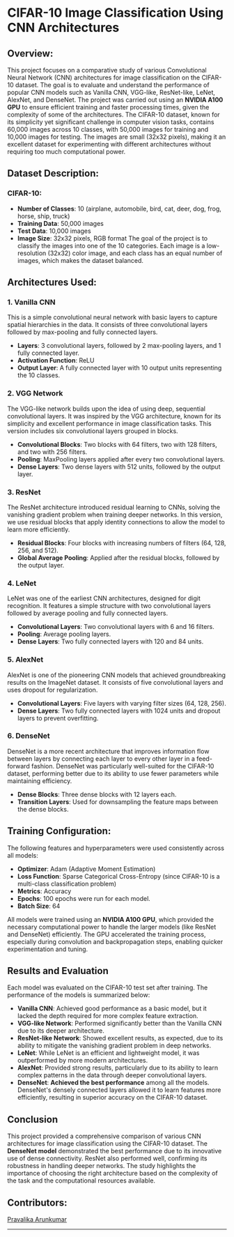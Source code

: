 # CIFAR-10 Image Classification Using CNN Architectures

## Overview:
This project focuses on a comparative study of various Convolutional Neural Network (CNN) architectures for image classification on the CIFAR-10 dataset. The goal is to evaluate and understand the performance of popular CNN models such as Vanilla CNN, VGG-like, ResNet-like, LeNet, AlexNet, and DenseNet. The project was carried out using an **NVIDIA A100 GPU** to ensure efficient training and faster processing times, given the complexity of some of the architectures. The CIFAR-10 dataset, known for its simplicity yet significant challenge in computer vision tasks, contains 60,000 images across 10 classes, with 50,000 images for training and 10,000 images for testing. The images are small (32x32 pixels), making it an excellent dataset for experimenting with different architectures without requiring too much computational power.

## Dataset Description:
### CIFAR-10:
- **Number of Classes**: 10 (airplane, automobile, bird, cat, deer, dog, frog, horse, ship, truck)
- **Training Data**: 50,000 images
- **Test Data**: 10,000 images
- **Image Size**: 32x32 pixels, RGB format
The goal of the project is to classify the images into one of the 10 categories. Each image is a low-resolution (32x32) color image, and each class has an equal number of images, which makes the dataset balanced.

## Architectures Used:

### 1. **Vanilla CNN**
This is a simple convolutional neural network with basic layers to capture spatial hierarchies in the data. It consists of three convolutional layers followed by max-pooling and fully connected layers.
- **Layers**: 3 convolutional layers, followed by 2 max-pooling layers, and 1 fully connected layer.
- **Activation Function**: ReLU
- **Output Layer**: A fully connected layer with 10 output units representing the 10 classes.

### 2. **VGG Network**
The VGG-like network builds upon the idea of using deep, sequential convolutional layers. It was inspired by the VGG architecture, known for its simplicity and excellent performance in image classification tasks. This version includes six convolutional layers grouped in blocks.
- **Convolutional Blocks**: Two blocks with 64 filters, two with 128 filters, and two with 256 filters.
- **Pooling**: MaxPooling layers applied after every two convolutional layers.
- **Dense Layers**: Two dense layers with 512 units, followed by the output layer.

### 3. **ResNet**
The ResNet architecture introduced residual learning to CNNs, solving the vanishing gradient problem when training deeper networks. In this version, we use residual blocks that apply identity connections to allow the model to learn more efficiently.
- **Residual Blocks**: Four blocks with increasing numbers of filters (64, 128, 256, and 512).
- **Global Average Pooling**: Applied after the residual blocks, followed by the output layer.

### 4. **LeNet**
LeNet was one of the earliest CNN architectures, designed for digit recognition. It features a simple structure with two convolutional layers followed by average pooling and fully connected layers.
- **Convolutional Layers**: Two convolutional layers with 6 and 16 filters.
- **Pooling**: Average pooling layers.
- **Dense Layers**: Two fully connected layers with 120 and 84 units.

### 5. **AlexNet**
AlexNet is one of the pioneering CNN models that achieved groundbreaking results on the ImageNet dataset. It consists of five convolutional layers and uses dropout for regularization.
- **Convolutional Layers**: Five layers with varying filter sizes (64, 128, 256).
- **Dense Layers**: Two fully connected layers with 1024 units and dropout layers to prevent overfitting.

### 6. **DenseNet**
DenseNet is a more recent architecture that improves information flow between layers by connecting each layer to every other layer in a feed-forward fashion. DenseNet was particularly well-suited for the CIFAR-10 dataset, performing better due to its ability to use fewer parameters while maintaining efficiency.
- **Dense Blocks**: Three dense blocks with 12 layers each.
- **Transition Layers**: Used for downsampling the feature maps between the dense blocks.

## Training Configuration:
The following features and hyperparameters were used consistently across all models:
- **Optimizer**: Adam (Adaptive Moment Estimation)
- **Loss Function**: Sparse Categorical Cross-Entropy (since CIFAR-10 is a multi-class classification problem)
- **Metrics**: Accuracy
- **Epochs**: 100 epochs were run for each model.
- **Batch Size**: 64

All models were trained using an **NVIDIA A100 GPU**, which provided the necessary computational power to handle the larger models (like ResNet and DenseNet) efficiently. The GPU accelerated the training process, especially during convolution and backpropagation steps, enabling quicker experimentation and tuning.

## Results and Evaluation
Each model was evaluated on the CIFAR-10 test set after training. The performance of the models is summarized below:
- **Vanilla CNN**: Achieved good performance as a basic model, but it lacked the depth required for more complex feature extraction.
- **VGG-like Network**: Performed significantly better than the Vanilla CNN due to its deeper architecture.
- **ResNet-like Network**: Showed excellent results, as expected, due to its ability to mitigate the vanishing gradient problem in deep networks.
- **LeNet**: While LeNet is an efficient and lightweight model, it was outperformed by more modern architectures.
- **AlexNet**: Provided strong results, particularly due to its ability to learn complex patterns in the data through deeper convolutional layers.
- **DenseNet**: **Achieved the best performance** among all the models. DenseNet's densely connected layers allowed it to learn features more efficiently, resulting in superior accuracy on the CIFAR-10 dataset.

## Conclusion
This project provided a comprehensive comparison of various CNN architectures for image classification using the CIFAR-10 dataset. The **DenseNet model** demonstrated the best performance due to its innovative use of dense connectivity. ResNet also performed well, confirming its robustness in handling deeper networks. The study highlights the importance of choosing the right architecture based on the complexity of the task and the computational resources available.

## Contributors:  
[Pravalika Arunkumar](https://github.com/pravalikaarunkumar)

--- 

